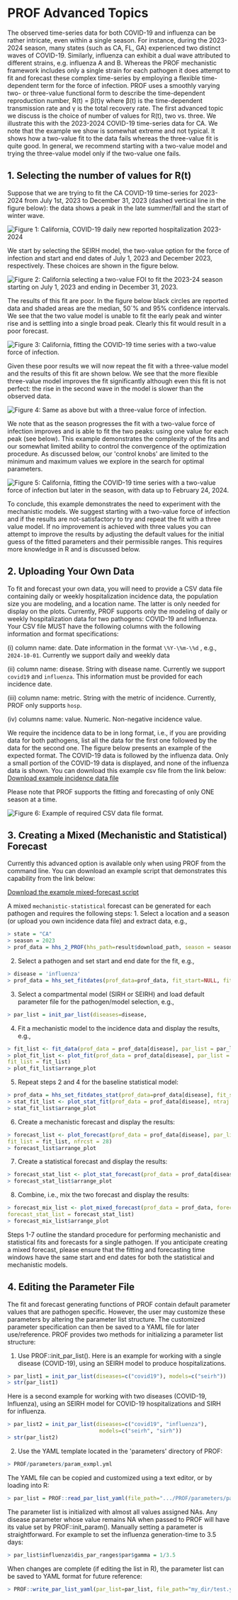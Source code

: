 # PROF Advanced Topics

The observed time-series data for both COVID-19 and influenza can be rather intricate, even within a single season. For instance, during the 2023-2024 season, many states (such as CA, FL, GA) experienced two distinct waves of COVID-19. Similarly, influenza can exhibit a dual wave attributed to different strains, e.g. influenza A and B. Whereas the PROF mechanistic framework includes only a single strain for each pathogen it does attempt to fit and forecast these complex time-series by employing a flexible time-dependent term for the force of infection. PROF uses a smoothly varying two- or three-value functional form to describe the time-dependent reproduction number, R(t) = β(t)γ where β(t) is the time-dependent transmission rate and γ is the total recovery rate. The first advanced topic we discuss is the choice of number of values for R(t), two vs. three. We illustrate this with the 2023-2024 COVID-19 time-series data for CA. We note that the example we show is somewhat extreme and not typical. It shows how a two-value fit to the data fails whereas the three-value fit is quite good. In general, we recommend starting with a two-value model and trying the three-value model only if the two-value one fails.

## 1. Selecting the number of values for R(t)

Suppose that we are trying to fit the CA COVID-19 time-series for 2023-2024 from July 1st, 2023 to December 31, 2023 (dashed vertical line in the figure below): the data shows a peak in the late summer/fall and the start of winter wave.

![Figure 1: California, COVID-19 daily new reported hospitalization 2023-2024](img/ca_covid19_data.png)

We start by selecting the SEIRH model, the two-value option for the force of infection and start and end dates of July 1, 2023 and December 2023, respectively. These choices are shown in the figure below.

![Figure 2: California selecting a two-value FOI to fit the 2023-24 season starting on July 1, 2023 and ending in December 31, 2023.](img/prof_ca_selection_2value.png)

The results of this fit are poor. In the figure below black circles are reported data and shaded areas are the median, 50\`% and 95% confidence intervals. We see that the two value model is unable to fit the early peak and winter rise and is settling into a single broad peak. Clearly this fit would result in a poor forecast.

![Figure 3: California, fitting the COVID-19 time series with a two-value force of infection.](img/ca_fitcovid_2value.png)

Given these poor results we will now repeat the fit with a three-value model and the results of this fit are shown below. We see that the more flexible three-value model improves the fit significantly although even this fit is not perfect: the rise in the second wave in the model is slower than the observed data.

![Figure 4: Same as above but with a three-value force of infection.](img/ca_fitcovid_3value.png)

We note that as the season progresses the fit with a two-value force of infection improves and is able to fit the two peaks: using one value for each peak (see below). This example demonstrates the complexity of the fits and our somewhat limited ability to control the convergence of the optimization procedure. As discussed below, our 'control knobs' are limited to the minimum and maximum values we explore in the search for optimal parameters.

![Figure 5: California, fitting the COVID-19 time series with a two-value force of infection but later in the season, with data up to February 24, 2024.](img/ca_fitcovid_2value_long.png)

To conclude, this example demonstrates the need to experiment with the mechanistic models. We suggest starting with a two-value force of infection and if the results are not-satisfactory to try and repeat the fit with a three value model. If no improvement is achieved with three values you can attempt to improve the results by adjusting the default values for the initial guess of the fitted parameters and their permissible ranges. This requires more knowledge in R and is discussed below.

## 2. Uploading Your Own Data

To fit and forecast your own data, you will need to provide a CSV data file containing daily or weekly hospitalization incidence data, the population size you are modeling, and a location name. The latter is only needed for display on the plots. Currently, PROF supports only the modeling of daily or weekly hospitalization data for two pathogens: COVID-19 and Influenza. Your CSV file MUST have the following columns with the following information and format specifications:

(i) column name: date. Date information in the format `\%Y-\%m-\%d` , e.g., `2024-10-01`. Currently we support daily and weekly data

(ii) column name: disease. String with disease name. Currently we support `covid19` and `influenza`. This information must be provided for each incidence date.

(iii) column name: metric. String with the metric of incidence. Currently, PROF only supports `hosp`.

(iv) columns name: value. Numeric. Non-negative incidence value.

We require the incidence data to be in long format, i.e., if you are providing data for both pathogens, list all the data for the first one followed by the data for the second one. The figure below presents an example of the expected format. The COVID-19 data is followed by the influenza data. Only a small portion of the COVID-19 data is displayed, and none of the influenza data is shown. You can download this example csv file from the link below: [Download example incidence data file](files/example_inc.csv)

Please note that PROF supports the fitting and forecasting of only ONE season at a time.

![Figure 6: Example of required CSV data file format.](img/example_csv.png)

## 3. Creating a Mixed (Mechanistic and Statistical) Forecast

Currently this advanced option is available only when using PROF from the command line. You can download an example script that demonstrates this capability from the link below:

[Download the example mixed-forecast script](files/example_mixed_forecast.R)

A mixed `mechanistic-statistical` forecast can be generated for each pathogen and requires the following steps: 1. Select a location and a season (or upload you own incidence data file) and extract data, e.g.,

``` r
> state = "CA"
> season = 2023
> prof_data = hhs_2_PROF(hhs_path=result$download_path, season = season, state=state)
```

2.  Select a pathogen and set start and end date for the fit, e.g.,

``` r
> disease = 'influenza'
> prof_data = hhs_set_fitdates(prof_data=prof_data, fit_start=NULL, fit_end=NULL)
```

3.  Select a compartmental model (SIRH or SEIRH) and load default parameter file for the pathogen/model selection, e.g.,

``` r
> par_list = init_par_list(diseases=disease,
```

4.  Fit a mechanistic model to the incidence data and display the results, e.g.,

``` r
> fit_list <- fit_data(prof_data = prof_data[disease], par_list = par_list, nb_vec=3)
> plot_fit_list <- plot_fit(prof_data = prof_data[disease], par_list = par_list, 
fit_list = fit_list)
> plot_fit_list$arrange_plot
```

5.  Repeat steps 2 and 4 for the baseline statistical model:

``` r
> prof_data = hhs_set_fitdates_stat(prof_data=prof_data[disease], fit_start=NULL, fit_end=NULL)
> stat_fit_list <- plot_stat_fit(prof_data = prof_data[disease], ntraj = 1e4, filename = NULL)
> stat_fit_list$arrange_plot
```

6.  Create a mechanistic forecast and display the results:

``` r
> forecast_list <- plot_forecast(prof_data = prof_data[disease], par_list = par_list, 
fit_list = fit_list, nfrcst = 28)
> forecast_list$arrange_plot
```

7.  Create a statistical forecast and display the results:

``` r
> forecast_stat_list <- plot_stat_forecast(prof_data = prof_data[disease], nfrcst = 28)
> forecast_stat_list$arrange_plot
```

8.  Combine, i.e., mix the two forecast and display the results:

``` r
> forecast_mix_list <- plot_mixed_forecast(prof_data = prof_data, forecast_list = forecast_list, 
forecast_stat_list = forecast_stat_list)
> forecast_mix_list$arrange_plot
```

Steps 1-7 outline the standard procedure for performing mechanistic and statistical fits and forecasts for a single pathogen. If you anticipate creating a mixed forecast, please ensure that the fitting and forecasting time windows have the same start and end dates for both the statistical and mechanistic models.

## 4. Editing the Parameter File

The fit and forecast generating functions of PROF contain default parameter values that are pathogen specific. However, the user may customize these parameters by altering the parameter list structure. The customized parameter specification can then be saved to a YAML file for later use/reference. PROF provides two methods for initializing a parameter list structure:

1.  Use PROF::init_par_list(). Here is an example for working with a single disease (COVID-19), using an SEIRH model to produce hospitalizations.

```r
> par_list1 = init_par_list(diseases=c("covid19"), models=c("seirh"))
> str(par_list1)
```
    

Here is a second example for working with two diseases (COVID-19, Influenza), using an SEIRH model for COVID-19 hospitalizations and SIRH for influenza.

``` r
> par_list2 = init_par_list(diseases=c("covid19", "influenza"),
                             models=c("seirh", "sirh"))
> str(par_list2)
```

2.  Use the YAML template located in the 'parameters' directory of PROF:

``` r
> PROF/parameters/param_exmpl.yml
```

The YAML file can be copied and customized using a text editor, or by loading into R:

``` r
> par_list = PROF::read_par_list_yaml(file_path=".../PROF/parameters/param_exmpl.yml")
```

The parameter list is initialized with almost all values assigned NAs. Any disease parameter whose value remains NA when passed to PROF will have its value set by PROF::init_param().
Manually setting a parameter is straightforward. For example to set the influenza generation-time to 3.5 days:

``` r
> par_list$influenza$dis_par_ranges$par$gamma = 1/3.5
```

<!-- Explain initial conditions estimated by PROF::est_I0(). -->

<!-- Explain which parameters can be/are optimized. -->

<!-- Explain parameter ranges. -->

<!-- Describe each parameter: initial, disease, mcmc...? -->

When changes are complete (if editing the list in R), the parameter list can be saved to YAML format for future reference:

``` r
> PROF::write_par_list_yaml(par_list=par_list, file_path="my_dir/test.yml")
```

<!-- ## 5. Inferring Mortality -->
